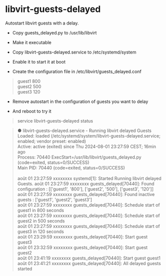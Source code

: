 # libvirt-guests-delayed
Autostart libvirt guests with a delay.

- Copy guests_delayed.py to /usr/lib/libvirt

- Make it executable

- Copy libvirt-guests-delayed.service to /etc/systemd/system

- Enable it to start it at boot

- Create the configuration file in /etc/libvirt/guests_delayed.conf

> guest1 800<br>
> guest2 500<br>
> guest3 120

- Remove autostart in the configuration of guests you want to delay

- And reboot to try it

> service libvirt-guests-delayed status

> ● libvirt-guests-delayed.service - Running libvirt delayed Guests<br>
>   Loaded: loaded (/etc/systemd/system/libvirt-guests-delayed.service; enabled; vendor preset: enabled)<br>
>   Active: active (exited) since Thu 2024-08-01 23:27:59 CEST; 16min ago<br>
>   Process: 70440 ExecStart=/usr/lib/libvirt/guests_delayed.py (code=exited, status=0/SUCCESS)<br>
>   Main PID: 70440 (code=exited, status=0/SUCCESS)<br>
> <br>
> août 01 23:27:59 xxxxxxxx systemd[1]: Started Running libvirt delayed Guests.
> août 01 23:27:59 xxxxxxxx guests_delayed[70440]: Found configuration : [['guest1', '800'], ['guest2', '500'], ['guest3', '120']]<br>
> août 01 23:27:59 xxxxxxxx guests_delayed[70440]: Found inactive guests : ['guest1', 'guest2', 'guest3']<br>
> août 01 23:27:59 xxxxxxxx guests_delayed[70440]: Schedule start of guest1 in 800 seconds<br>
> août 01 23:27:59 xxxxxxxx guests_delayed[70440]: Schedule start of guest2 in 500 seconds<br>
> août 01 23:27:59 xxxxxxxx guests_delayed[70440]: Schedule start of guest3 in 120 seconds<br>
> août 01 23:29:59 xxxxxxxx guests_delayed[70440]: Start guest guest3<br>
> août 01 23:32:59 xxxxxxxx guests_delayed[70440]: Start guest guest2<br>
> août 01 23:41:19 xxxxxxxx guests_delayed[70440]: Start guest guest1<br>
> août 01 23:41:21 xxxxxxxx guests_delayed[70440]: All delayed guests started


